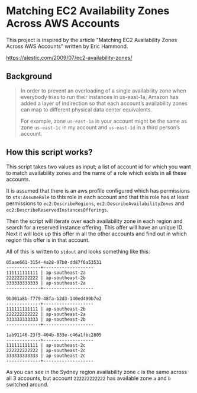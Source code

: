 # Matching EC2 Availability Zones Across AWS Accounts

This project is inspired by the article "Matching EC2 Availability Zones Across AWS Accounts" written by Eric Hammond.

https://alestic.com/2009/07/ec2-availability-zones/

## Background

> In order to prevent an overloading of a single availability zone when everybody tries to run their instances in us-east-1a, Amazon has added a layer of indirection so that each account’s availability zones can map to different physical data center equivalents.
>
> For example, zone `us-east-1a` in your account might be the same as zone `us-east-1c` in my account and `us-east-1d` in a third person’s account.

## How this script works?

This script takes two values as input; a list of account id for which you want to match availability zones and the name of a role which exists in all these accounts.

It is assumed that there is an aws profile configured which has permissions to `sts:AssumeRole` to this role in each account and that this role has at least permissions to `ec2:DescribeRegions`, `ec2:DescribeAvailabilityZones` and `ec2:DescribeReservedInstancesOfferings`.

Then the script will iterate over each availability zone in each region and search for a reserved instance offering. This offer will have an unique ID. Next it will look up this offer in all the other accounts and find out in which region this offer is in that account.

All of this is written to `stdout` and looks something like this:

```
05aae661-3154-4a28-97b0-dd87f6a53531
-------------+-------------------
111111111111 | ap-southeast-2a
222222222222 | ap-southeast-2b
333333333333 | ap-southeast-2a
-------------+-------------------

9b301a8b-f779-48fa-b2d3-140ed499b7e2
-------------+-------------------
111111111111 | ap-southeast-2b
222222222222 | ap-southeast-2a
333333333333 | ap-southeast-2b
-------------+-------------------

1ab91146-23f5-404b-833e-c46a1fbc2805
-------------+-------------------
111111111111 | ap-southeast-2c
222222222222 | ap-southeast-2c
333333333333 | ap-southeast-2c
-------------+-------------------
```

As you can see in the Sydney region availability zone `c` is the same across all 3 accounts, but account `222222222222` has available zone `a` and `b` switched around.
